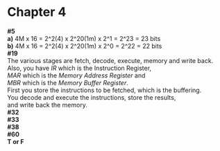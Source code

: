 # Chapter 4
**#5** \
**a)** 4M x 16 = 2^2(4) x 2^20(1m) x 2^1 = 2^23 = 23 bits \
**b)** 4M x 16 = 2^2(4) x 2^20(1m) x 2^0 = 2^22 = 22 bits \
**#19** \
The various stages are fetch, decode, execute, memory and write back. \
Also, you have *IR* which is the Instruction Register, \
*MAR* which is the *Memory Address Register* and \
*MBR* which is the *Memory Buffer Register*. \
First you store the instructions to be fetched, which is the buffering. \
You decode and execute the instructions, store the results, \
and write back the memory. \
**#32** \
**#33**  \
**#38** \
**#60** \
**T or F**

